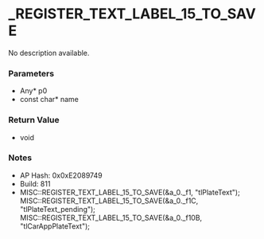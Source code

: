 # _REGISTER_TEXT_LABEL_15_TO_SAVE

No description available.

### Parameters
* Any* p0
* const char* name

### Return Value
* void

### Notes
* AP Hash: 0x0xE2089749
* Build: 811
* MISC::REGISTER_TEXT_LABEL_15_TO_SAVE(&a_0._f1, "tlPlateText");
MISC::REGISTER_TEXT_LABEL_15_TO_SAVE(&a_0._f1C, "tlPlateText_pending");
MISC::REGISTER_TEXT_LABEL_15_TO_SAVE(&a_0._f10B, "tlCarAppPlateText");

